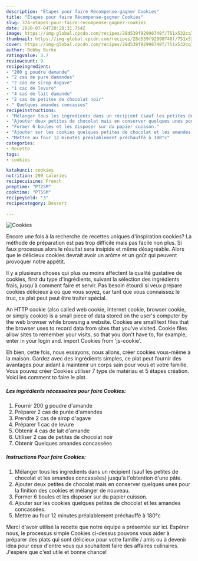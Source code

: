 ```yaml
---
description: "Étapes pour faire Récompense-gagner Cookies"
title: "Étapes pour faire Récompense-gagner Cookies"
slug: 374-etapes-pour-faire-recompense-gagner-cookies
date: 2020-07-04T20:28:31.754Z
image: https://img-global.cpcdn.com/recipes/28d539f92998748f/751x532cq70/cookies-photo-principale-de-la-recette.jpg
thumbnail: https://img-global.cpcdn.com/recipes/28d539f92998748f/751x532cq70/cookies-photo-principale-de-la-recette.jpg
cover: https://img-global.cpcdn.com/recipes/28d539f92998748f/751x532cq70/cookies-photo-principale-de-la-recette.jpg
author: Bobby Burke
ratingvalue: 3.7
reviewcount: 9
recipeingredient:
- "200 g poudre damande"
- "2 cas de pure damandes"
- "2 cas de sirop dagave"
- "1 cac de levure"
- "4 cas de lait damande"
- "2 cas de petites de chocolat noir"
- " Quelques amandes concasses"
recipeinstructions:
- "Mélanger tous les ingredients dans un récipient (sauf les petites de chocolat et les amandes concassées) jusqu&#39;à l&#39;obtention d&#39;une pâte."
- "Ajouter deux petites de chocolat mais en conserver quelques unes pour la finition des cookies et mélanger de nouveau."
- "Former 6 boules et les disposer sur du papier cuisson."
- "Ajouter sur les cookies quelques petites de chocolat et les amandes concassées."
- "Mettre au four 12 minutes préalablement préchauffé à 180°c"
categories:
- Recette
tags:
- cookies

katakunci: cookies 
nutrition: 299 calories
recipecuisine: French
preptime: "PT25M"
cooktime: "PT55M"
recipeyield: "3"
recipecategory: Dessert

---
```



![Cookies](https://img-global.cpcdn.com/recipes/28d539f92998748f/751x532cq70/cookies-photo-principale-de-la-recette.jpg)

Encore une fois à la recherche de recettes uniques d'inspiration cookies? La méthode de préparation est pas trop difficile mais pas facile non plus. Si faux processus alors le résultat sera insipide et même désagréable. Alors que le délicieux cookies devrait avoir un arôme et un goût qui peuvent provoquer notre appétit.

Il y a plusieurs choses qui plus ou moins affectent la qualité gustative de cookies, first du type d'ingrédients, suivant la sélection des ingrédients frais, jusqu'à comment faire et servir. Pas besoin étourdi si veux prépare cookies délicieux à où que vous soyez, car tant que vous connaissez le truc, ce plat peut peut être traiter spécial.

An HTTP cookie (also called web cookie, Internet cookie, browser cookie, or simply cookie) is a small piece of data stored on the user&#39;s computer by the web browser while browsing a website. Cookies are small text files that the browser uses to record data from sites that you&#39;ve visited. Cookie files allow sites to remember your visits, so that you don&#39;t have to, for example, enter in your login and. import Cookies from &#39;js-cookie&#39;.


Eh bien, cette fois, nous essayons, nous allons, créer cookies vous-même à la maison. Gardez avec des ingrédients simples, ce plat peut fournir des avantages pour aidant à maintenir un corps sain pour vous et votre famille. Vous pouvez créer Cookies utiliser 7 type de matériau et 5 étapes création. Voici les comment to faire le plat.

<!--inarticleads1-->

##### Les ingrédients nécessaires pour faire Cookies:

1. Fournir 200 g poudre d&#39;amande
1. Préparer 2 cas de purée d&#39;amandes
1. Prendre 2 cas de sirop d&#39;agave
1. Préparer 1 cac de levure
1. Obtenir 4 cas de lait d&#39;amande
1. Utiliser 2 cas de petites de chocolat noir
1. Obtenir  Quelques amandes concassées




<!--inarticleads2-->

##### Instructions Pour faire Cookies:

1. Mélanger tous les ingredients dans un récipient (sauf les petites de chocolat et les amandes concassées) jusqu&#39;à l&#39;obtention d&#39;une pâte.
1. Ajouter deux petites de chocolat mais en conserver quelques unes pour la finition des cookies et mélanger de nouveau.
1. Former 6 boules et les disposer sur du papier cuisson.
1. Ajouter sur les cookies quelques petites de chocolat et les amandes concassées.
1. Mettre au four 12 minutes préalablement préchauffé à 180°c





Merci d'avoir utilisé la recette que notre équipe a présentée sur ici. Espérer nous, le processus simple Cookies ci-dessus pouvons vous aider à préparer des plats qui sont délicieux pour votre famille / amis ou à devenir idea pour ceux d'entre vous qui souhaitent faire des affaires culinaires. J'espère que c'est utile et bonne chance!
